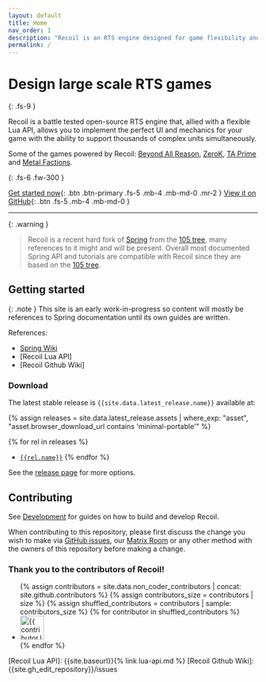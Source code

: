 ```yaml
---
layout: default
title: Home
nav_order: 1
description: "Recoil is an RTS engine designed for game flexibility and large scale."
permalink: /
---
```


# Design large scale RTS games

{: .fs-9 }

Recoil is a battle tested open-source RTS engine that, allied with a flexible
Lua API, allows you to implement the perfect UI and mechanics for your game
with the ability to support thousands of complex units simultaneously.

Some of the games powered by Recoil: [Beyond All Reason], [ZeroK], [TA Prime]
and [Metal Factions].

{: .fs-6 .fw-300 }

[Get started now](#getting-started){: .btn .btn-primary .fs-5 .mb-4 .mb-md-0 .mr-2 }
[View it on GitHub][Recoil repo]{: .btn .fs-5 .mb-4 .mb-md-0 }

---

{: .warning }
> Recoil is a recent hard fork of [Spring] from the [105 tree], many references
to it might and will be present. Overall most documented Spring API and
tutorials are compatible with Recoil since they are based on the [105 tree].

## Getting started

{: .note }
This site is an early work-in-progress so content will mostly be references to
Spring documentation until its own guides are written.

References:

- [Spring Wiki]
- [Recoil Lua API]
- [Recoil Github Wiki]

### Download

The latest stable release is `{{site.data.latest_release.name}}` available at:

{% assign releases = site.data.latest_release.assets | where_exp: "asset", "asset.browser_download_url contains 'minimal-portable'" %}

{% for rel in releases %}
- [`{{rel.name}}`]({{rel.browser_download_url}})
{% endfor %}

See the [release page]({{site.data.latest_release.html_url}}) for more options.

## Contributing

See [Development](development.markdown) for guides on how to build and
develop Recoil.

When contributing to this repository, please first discuss the change you wish
to make via [GitHub issues], our [Matrix Room] or any other method with the
owners of this repository before making a change.

### Thank you to the contributors of Recoil!

<ul class="list-style-none">
{% assign contributors = site.data.non_coder_contributors | concat: site.github.contributors %}
{% assign contributors_size = contributors | size %}
{% assign shuffled_contributors = contributors | sample: contributors_size %}
{% for contributor in shuffled_contributors %}
  <li class="d-inline-block mr-1">
     <a href="{{ contributor.html_url }}"><img src="{{ contributor.avatar_url }}" width="48" height="48" alt="{{ contributor.login }}"></a>
  </li>
{% endfor %}
</ul>

[Recoil repo]: {{site.gh_edit_repository}}
[GitHub issues]: {{site.gh_edit_repository}}/issues
[Beyond All Reason]: https://beyondallreason.info
[ZeroK]: https://zero-k.info
[Spring]: https://github.com/spring/spring
[Metal Factions]: https://metalfactions.pt
[TA Prime]: https://www.fluidplay.co/tap.html
[105 tree]: https://github.com/spring/spring/releases/tag/105.0.1
[Matrix Room]: https://matrix.to/#/#recoil-rts:matrix.org
[Spring Wiki]: https://springrts.com/wiki/Main_Page
[Recoil Lua API]: {{site.baseurl}}{% link lua-api.md %}
[Recoil Github Wiki]: {{site.gh_edit_repository}}/issues
